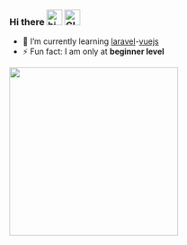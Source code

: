 ### Hi there <img src="https://user-images.githubusercontent.com/1303154/88677602-1635ba80-d120-11ea-84d8-d263ba5fc3c0.gif" width="28px" alt="hi"> <img src="http://rubentd.com/img/banana.gif" width="28px" alt="GIF" />

- 🌱 I’m currently learning [laravel](https://laravel.com/)-[vuejs](https://vuejs.org/)
- ⚡ Fun fact: I am only at __beginner level__


<img src="https://cr-skills-chart-widget.azurewebsites.net/api/api?username=mkjdy&width=1368" height="300px"/>

<!--![Alt Text](http://rubentd.com/img/banana.gif)-->

<!--
**mkjdy/mkjdy** is a ✨ _special_ ✨ repository because its `README.md` (this file) appears on your GitHub profile.

Here are some ideas to get you started:

- 🔭 I’m currently working on ...
- 🌱 I’m currently learning ...
- 👯 I’m looking to collaborate on ...
- 🤔 I’m looking for help with ...
- 💬 Ask me about ...
- 📫 How to reach me: ...
- 😄 Pronouns: ...
- ⚡ Fun fact: ...
-->
